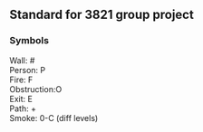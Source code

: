 ## Standard for 3821 group project

### Symbols
Wall:       \#  \
Person:     P   \
Fire:       F   \
Obstruction:O   \
Exit:       E   \
Path:       +   \
Smoke:      0-C (diff levels)
